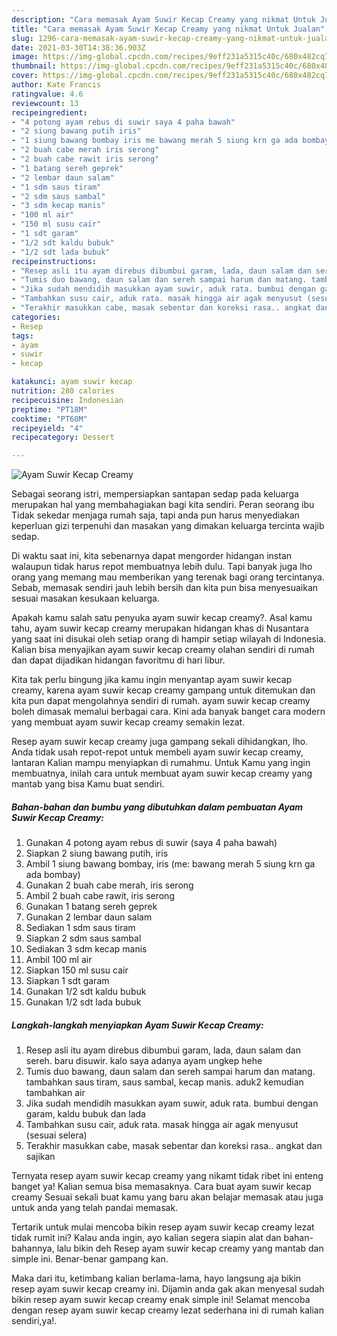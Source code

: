 ```yaml
---
description: "Cara memasak Ayam Suwir Kecap Creamy yang nikmat Untuk Jualan"
title: "Cara memasak Ayam Suwir Kecap Creamy yang nikmat Untuk Jualan"
slug: 1296-cara-memasak-ayam-suwir-kecap-creamy-yang-nikmat-untuk-jualan
date: 2021-03-30T14:38:36.903Z
image: https://img-global.cpcdn.com/recipes/9eff231a5315c40c/680x482cq70/ayam-suwir-kecap-creamy-foto-resep-utama.jpg
thumbnail: https://img-global.cpcdn.com/recipes/9eff231a5315c40c/680x482cq70/ayam-suwir-kecap-creamy-foto-resep-utama.jpg
cover: https://img-global.cpcdn.com/recipes/9eff231a5315c40c/680x482cq70/ayam-suwir-kecap-creamy-foto-resep-utama.jpg
author: Kate Francis
ratingvalue: 4.6
reviewcount: 13
recipeingredient:
- "4 potong ayam rebus di suwir saya 4 paha bawah"
- "2 siung bawang putih iris"
- "1 siung bawang bombay iris me bawang merah 5 siung krn ga ada bombay"
- "2 buah cabe merah iris serong"
- "2 buah cabe rawit iris serong"
- "1 batang sereh geprek"
- "2 lembar daun salam"
- "1 sdm saus tiram"
- "2 sdm saus sambal"
- "3 sdm kecap manis"
- "100 ml air"
- "150 ml susu cair"
- "1 sdt garam"
- "1/2 sdt kaldu bubuk"
- "1/2 sdt lada bubuk"
recipeinstructions:
- "Resep asli itu ayam direbus dibumbui garam, lada, daun salam dan sereh. baru disuwir. kalo saya adanya ayam ungkep hehe"
- "Tumis duo bawang, daun salam dan sereh sampai harum dan matang. tambahkan saus tiram, saus sambal, kecap manis. aduk2 kemudian tambahkan air"
- "Jika sudah mendidih masukkan ayam suwir, aduk rata. bumbui dengan garam, kaldu bubuk dan lada"
- "Tambahkan susu cair, aduk rata. masak hingga air agak menyusut (sesuai selera)"
- "Terakhir masukkan cabe, masak sebentar dan koreksi rasa.. angkat dan sajikan"
categories:
- Resep
tags:
- ayam
- suwir
- kecap

katakunci: ayam suwir kecap 
nutrition: 280 calories
recipecuisine: Indonesian
preptime: "PT18M"
cooktime: "PT60M"
recipeyield: "4"
recipecategory: Dessert

---
```



![Ayam Suwir Kecap Creamy](https://img-global.cpcdn.com/recipes/9eff231a5315c40c/680x482cq70/ayam-suwir-kecap-creamy-foto-resep-utama.jpg)

Sebagai seorang istri, mempersiapkan santapan sedap pada keluarga merupakan hal yang membahagiakan bagi kita sendiri. Peran seorang ibu Tidak sekedar menjaga rumah saja, tapi anda pun harus menyediakan keperluan gizi terpenuhi dan masakan yang dimakan keluarga tercinta wajib sedap.

Di waktu  saat ini, kita sebenarnya dapat mengorder hidangan instan walaupun tidak harus repot membuatnya lebih dulu. Tapi banyak juga lho orang yang memang mau memberikan yang terenak bagi orang tercintanya. Sebab, memasak sendiri jauh lebih bersih dan kita pun bisa menyesuaikan sesuai masakan kesukaan keluarga. 



Apakah kamu salah satu penyuka ayam suwir kecap creamy?. Asal kamu tahu, ayam suwir kecap creamy merupakan hidangan khas di Nusantara yang saat ini disukai oleh setiap orang di hampir setiap wilayah di Indonesia. Kalian bisa menyajikan ayam suwir kecap creamy olahan sendiri di rumah dan dapat dijadikan hidangan favoritmu di hari libur.

Kita tak perlu bingung jika kamu ingin menyantap ayam suwir kecap creamy, karena ayam suwir kecap creamy gampang untuk ditemukan dan kita pun dapat mengolahnya sendiri di rumah. ayam suwir kecap creamy boleh dimasak memalui berbagai cara. Kini ada banyak banget cara modern yang membuat ayam suwir kecap creamy semakin lezat.

Resep ayam suwir kecap creamy juga gampang sekali dihidangkan, lho. Anda tidak usah repot-repot untuk membeli ayam suwir kecap creamy, lantaran Kalian mampu menyiapkan di rumahmu. Untuk Kamu yang ingin membuatnya, inilah cara untuk membuat ayam suwir kecap creamy yang mantab yang bisa Kamu buat sendiri.

<!--inarticleads1-->

##### Bahan-bahan dan bumbu yang dibutuhkan dalam pembuatan Ayam Suwir Kecap Creamy:

1. Gunakan 4 potong ayam rebus di suwir (saya 4 paha bawah)
1. Siapkan 2 siung bawang putih, iris
1. Ambil 1 siung bawang bombay, iris (me: bawang merah 5 siung krn ga ada bombay)
1. Gunakan 2 buah cabe merah, iris serong
1. Ambil 2 buah cabe rawit, iris serong
1. Gunakan 1 batang sereh geprek
1. Gunakan 2 lembar daun salam
1. Sediakan 1 sdm saus tiram
1. Siapkan 2 sdm saus sambal
1. Sediakan 3 sdm kecap manis
1. Ambil 100 ml air
1. Siapkan 150 ml susu cair
1. Siapkan 1 sdt garam
1. Gunakan 1/2 sdt kaldu bubuk
1. Gunakan 1/2 sdt lada bubuk




<!--inarticleads2-->

##### Langkah-langkah menyiapkan Ayam Suwir Kecap Creamy:

1. Resep asli itu ayam direbus dibumbui garam, lada, daun salam dan sereh. baru disuwir. kalo saya adanya ayam ungkep hehe
1. Tumis duo bawang, daun salam dan sereh sampai harum dan matang. tambahkan saus tiram, saus sambal, kecap manis. aduk2 kemudian tambahkan air
1. Jika sudah mendidih masukkan ayam suwir, aduk rata. bumbui dengan garam, kaldu bubuk dan lada
1. Tambahkan susu cair, aduk rata. masak hingga air agak menyusut (sesuai selera)
1. Terakhir masukkan cabe, masak sebentar dan koreksi rasa.. angkat dan sajikan




Ternyata resep ayam suwir kecap creamy yang nikamt tidak ribet ini enteng banget ya! Kalian semua bisa memasaknya. Cara buat ayam suwir kecap creamy Sesuai sekali buat kamu yang baru akan belajar memasak atau juga untuk anda yang telah pandai memasak.

Tertarik untuk mulai mencoba bikin resep ayam suwir kecap creamy lezat tidak rumit ini? Kalau anda ingin, ayo kalian segera siapin alat dan bahan-bahannya, lalu bikin deh Resep ayam suwir kecap creamy yang mantab dan simple ini. Benar-benar gampang kan. 

Maka dari itu, ketimbang kalian berlama-lama, hayo langsung aja bikin resep ayam suwir kecap creamy ini. Dijamin anda gak akan menyesal sudah bikin resep ayam suwir kecap creamy enak simple ini! Selamat mencoba dengan resep ayam suwir kecap creamy lezat sederhana ini di rumah kalian sendiri,ya!.

